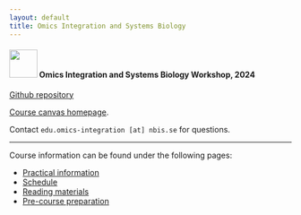```yaml
---
layout: default
title: Omics Integration and Systems Biology
---
```


#### <img border="0" src="https://s3-us-west-2.amazonaws.com/slack-files2/avatars/2019-09-12/751389607265_d59c0d58846bb2db7123_132.jpg" width="50" height="50"> Omics Integration and Systems Biology Workshop, 2024
[Github repository](https://github.com/NBISweden/workshop_omics_integration/tree/OMICSINT_H24)  

[Course canvas homepage](https://uppsala.instructure.com/courses/96642).

Contact `edu.omics-integration [at] nbis.se` for questions.

<hr>

Course information can be found under the following pages:
- [Practical information][1]
- [Schedule][2]
- [Reading materials][3]
- [Pre-course preparation][4]


[1]: practical_info.html
[2]: schedule.html
[3]: reading_materials.html
[4]: precourse.html

